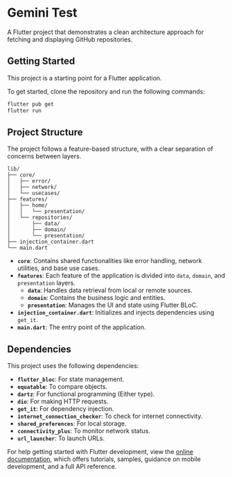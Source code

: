 # Gemini Test

A Flutter project that demonstrates a clean architecture approach for fetching and displaying GitHub repositories.

## Getting Started

This project is a starting point for a Flutter application.

To get started, clone the repository and run the following commands:

```bash
flutter pub get
flutter run
```

## Project Structure

The project follows a feature-based structure, with a clear separation of concerns between layers.

```
lib/
├── core/
│   ├── error/
│   ├── network/
│   └── usecases/
├── features/
│   ├── home/
│   │   └── presentation/
│   └── repositories/
│       ├── data/
│       ├── domain/
│       └── presentation/
├── injection_container.dart
└── main.dart
```

- **`core`**: Contains shared functionalities like error handling, network utilities, and base use cases.
- **`features`**: Each feature of the application is divided into `data`, `domain`, and `presentation` layers.
  - **`data`**: Handles data retrieval from local or remote sources.
  - **`domain`**: Contains the business logic and entities.
  - **`presentation`**: Manages the UI and state using Flutter BLoC.
- **`injection_container.dart`**: Initializes and injects dependencies using `get_it`.
- **`main.dart`**: The entry point of the application.

## Dependencies

This project uses the following dependencies:

- **`flutter_bloc`**: For state management.
- **`equatable`**: To compare objects.
- **`dartz`**: For functional programming (Either type).
- **`dio`**: For making HTTP requests.
- **`get_it`**: For dependency injection.
- **`internet_connection_checker`**: To check for internet connectivity.
- **`shared_preferences`**: For local storage.
- **`connectivity_plus`**: To monitor network status.
- **`url_launcher`**: To launch URLs.

For help getting started with Flutter development, view the
[online documentation](https://docs.flutter.dev/), which offers tutorials,
samples, guidance on mobile development, and a full API reference.